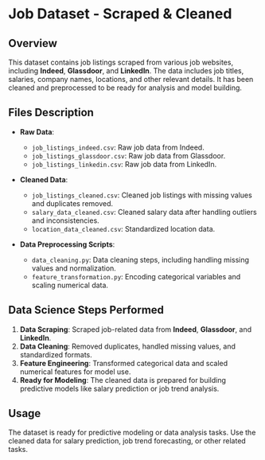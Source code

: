 # Job Dataset - Scraped & Cleaned

## Overview
This dataset contains job listings scraped from various job websites, including **Indeed**, **Glassdoor**, and **LinkedIn**. The data includes job titles, salaries, company names, locations, and other relevant details. It has been cleaned and preprocessed to be ready for analysis and model building.

## Files Description

- **Raw Data**:
  - `job_listings_indeed.csv`: Raw job data from Indeed.
  - `job_listings_glassdoor.csv`: Raw job data from Glassdoor.
  - `job_listings_linkedin.csv`: Raw job data from LinkedIn.

- **Cleaned Data**:
  - `job_listings_cleaned.csv`: Cleaned job listings with missing values and duplicates removed.
  - `salary_data_cleaned.csv`: Cleaned salary data after handling outliers and inconsistencies.
  - `location_data_cleaned.csv`: Standardized location data.

- **Data Preprocessing Scripts**:
  - `data_cleaning.py`: Data cleaning steps, including handling missing values and normalization.
  - `feature_transformation.py`: Encoding categorical variables and scaling numerical data.

## Data Science Steps Performed
1. **Data Scraping**: Scraped job-related data from **Indeed**, **Glassdoor**, and **LinkedIn**.
2. **Data Cleaning**: Removed duplicates, handled missing values, and standardized formats.
3. **Feature Engineering**: Transformed categorical data and scaled numerical features for model use.
4. **Ready for Modeling**: The cleaned data is prepared for building predictive models like salary prediction or job trend analysis.

## Usage
The dataset is ready for predictive modeling or data analysis tasks. Use the cleaned data for salary prediction, job trend forecasting, or other related tasks.
